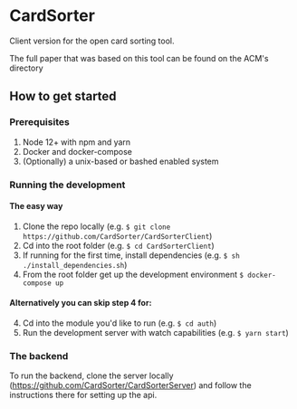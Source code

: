 # CardSorter
Client version for the open card sorting tool. 

The full paper that was based on this tool can be found on the ACM's directory

## How to get started

### Prerequisites
1. Node 12+ with npm and yarn
2. Docker and docker-compose
3. (Optionally) a unix-based or bashed enabled system

### Running the development 

#### The easy way
1. Clone the repo locally (e.g. `$ git clone https://github.com/CardSorter/CardSorterClient`)
2. Cd into the root folder (e.g. `$ cd CardSorterClient`)
3. If running for the first time, install dependencies (e.g. `$ sh ./install_dependencies.sh`)
4. From the root folder get up the development environment `$ docker-compose up`

#### Alternatively you can skip step 4 for:
4. Cd into the module you'd like to run (e.g. `$ cd auth`)
5. Run the development server with watch capabilities (e.g. `$ yarn start`)

### The backend
To run the backend, clone the server locally (https://github.com/CardSorter/CardSorterServer) and follow the instructions there for setting up the api.